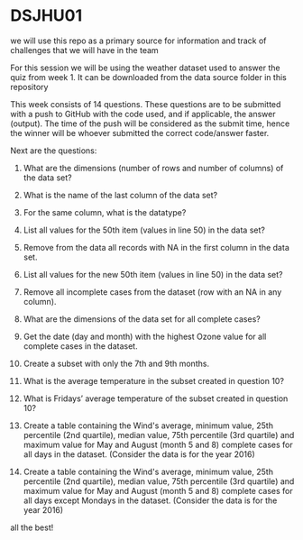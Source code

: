 # DSJHU01

we will use this repo as a primary source for information and track of challenges that we will have in the team


For this session we will be using the weather dataset used to answer the quiz from week 1. It can be downloaded from the data source folder in this repository

This week consists of 14 questions. These questions are to be submitted with a push to GitHub with the code used, and if applicable, the answer (output). The time of the push will be considered as the submit time, hence the winner will be whoever submitted the correct code/answer faster.

Next are the questions:

1) What are the dimensions (number of rows and number of columns) of the data set?

2) What is the name of the last column of the data set?

3) For the same column, what is the datatype?

4) List all values for the 50th item (values in line 50) in the data set?

5) Remove from the data all records with NA in the first column in the data set.

6) List all values for the new 50th item (values in line 50) in the data set?

7) Remove all incomplete cases from the dataset (row with an NA in any column).

8) What are the dimensions of the data set for all complete cases? 

9) Get the date (day and month) with the highest Ozone value for all complete cases in the dataset.

10) Create a subset with only the 7th and 9th months.

11) What is the average temperature in the subset created in question 10?

12) What is Fridays’ average temperature of the subset created in question 10?

13) Create a table containing the Wind's average, minimum value, 25th percentile (2nd quartile), median value, 75th percentile (3rd quartile) and maximum value for May and August (month 5 and 8) complete cases for all days in the dataset. (Consider the data is for the year 2016)

14) Create a table containing the Wind's average, minimum value, 25th percentile (2nd quartile), median value, 75th percentile (3rd quartile) and maximum value for May and August (month 5 and 8) complete cases for all days except Mondays in the dataset. (Consider the data is for the year 2016)

all the best!